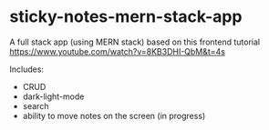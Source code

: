 # sticky-notes-mern-stack-app

A full stack app (using MERN stack) based on this frontend tutorial
https://www.youtube.com/watch?v=8KB3DHI-QbM&t=4s

Includes:
- CRUD
- dark-light-mode
- search
- ability to move notes on the screen (in progress)
